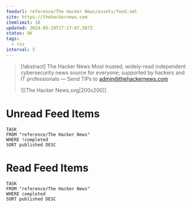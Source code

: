 ```yaml
---
feedurl: reference/The Hacker News/assets/feed.xml
site: https://thehackernews.com
itemlimit: 10
updated: 2024-05-29T17:17:07.587Z
status: OK
tags:
  - rss
interval: 5
---
```


> [!abstract] The Hacker News
> Most trusted, widely-read independent cybersecurity news source for everyone; supported by hackers and IT professionals — Send TIPs to admin@thehackernews.com
>
> ![[The Hacker News.svg|200x200]]
# Unread Feed Items
~~~dataview
TASK
FROM "reference/The Hacker News"
WHERE !completed
SORT published DESC
~~~

# Read Feed Items
~~~dataview
TASK
FROM "reference/The Hacker News"
WHERE completed
SORT published DESC
~~~
